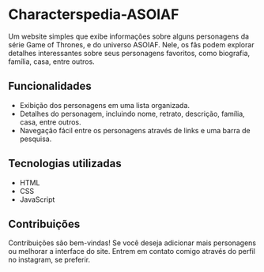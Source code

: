 # Characterspedia-ASOIAF
Um website simples que exibe informações sobre alguns personagens da série Game of Thrones, e do universo ASOIAF. Nele, os fãs podem explorar detalhes interessantes sobre seus personagens favoritos, como biografia, família, casa, entre outros.

## Funcionalidades
- Exibição dos personagens em uma lista organizada.
- Detalhes do personagem, incluindo nome, retrato, descrição, família, casa, entre outros.
- Navegação fácil entre os personagens através de links e uma barra de pesquisa.

## Tecnologias utilizadas
- HTML
- CSS
- JavaScript

## Contribuições
Contribuições são bem-vindas! Se você deseja adicionar mais personagens ou melhorar a interface do site. Entrem em contato comigo através do perfil no instagram, se preferir. 
